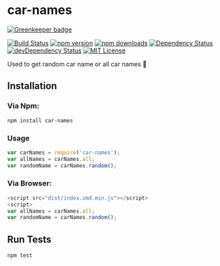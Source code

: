 # car-names

[![Greenkeeper badge](https://badges.greenkeeper.io/palashmon/car-names.svg)](https://greenkeeper.io/)

[![Build Status](https://travis-ci.org/palashmon/car-names.svg?branch=master)](https://travis-ci.org/palashmon/car-names)
[![npm version](https://img.shields.io/npm/v/car-names.svg)](http://npm.im/car-names)
[![npm downloads](https://img.shields.io/npm/dm/car-names.svg)](http://npm-stat.com/charts.html?package=car-names&from=2017-02-01)
[![Dependency Status](https://david-dm.org/palashmon/car-names.svg)](https://david-dm.org/palashmon/car-names)
[![devDependency Status](https://david-dm.org/palashmon/car-names/dev-status.svg)](https://david-dm.org/palashmon/car-names?type=dev)
[![MIT License](https://img.shields.io/npm/l/car-names.svg?colorB=0BD6D3)](http://opensource.org/licenses/MIT)

Used to get random car name or all car names :car: 

## Installation

### Via Npm:

```
npm install car-names
```

### Usage

```javascript
var carNames = require('car-names');
var allNames = carNames.all;
var randomName = carNames.random();
```

### Via Browser:

```javascript
<script src="dist/index.umd.min.js"></script>
<script>
var allNames = carNames.all;
var randomName = carNames.random();
```

## Run Tests

```
npm test
```
